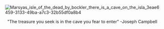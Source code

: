 
![Marsyas_isle_of_the_dead_by_bockler_there_is_a_cave_on_the_isla_3eae6459-3133-49ba-a7c3-32b55df0a8b4](https://user-images.githubusercontent.com/101160087/236653947-6ccd4586-e39e-4c6c-b238-9ddb370a6fec.png)
<p align="center">
"The treasure you seek is in the cave you fear to enter" 
       -Joseph Campbell

</p>

<!--
**0xMarsyas/0xMarsyas** is a ✨ _special_ ✨ repository because its `README.md` (this file) appears on your GitHub profile.

Here are some ideas to get you started:

- 🔭 I’m currently working on ...
- 🌱 I’m currently learning ...
- 👯 I’m looking to collaborate on ...
- 🤔 I’m looking for help with ...
- 💬 Ask me about ...
- 📫 How to reach me: ...
- 😄 Pronouns: ...
- ⚡ Fun fact: ...
-->
